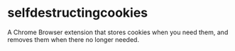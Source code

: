 selfdestructingcookies
======================

A Chrome Browser extension that stores cookies when you need them, and removes them when there no longer needed.
